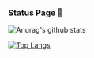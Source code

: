 <!-- ### Hi there 👋 -->

<!--
**XZzYassin/XZzYassin** is a ✨ _special_ ✨ repository because its `README.md` (this file) appears on your GitHub profile.

Here are some ideas to get you started:

- 🔭 I’m currently working on ...
- 🌱 I’m currently learning ...
- 👯 I’m looking to collaborate on ...
- 🤔 I’m looking for help with ...
- 💬 Ask me about ...
- 📫 How to reach me: ...
- 😄 Pronouns: ...
- ⚡ Fun fact: ...
-->


### Status Page 👻

![Anurag's github stats](https://github-readme-stats.vercel.app/api?username=xzzyassin&show_icons=true&theme=dark)


[![Top Langs](https://github-readme-stats.vercel.app/api/top-langs/?username=xzzyassin&layout=compact)](https://github.com/xzzyassin)

